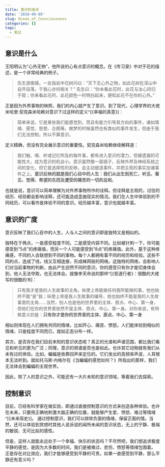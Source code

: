 ```yaml
---
title: 意识的海洋
date: '2018-09-09'
slug: Ocean_of_Consciousness
categories: []
tags: 
  - 笔记
---
```


## 意识是什么

王阳明认为“心外无物”，他所说的心有点意识的概念。在《传习录》中对于花的描述，是一个非常经典的例子。

>先生游南镇，一友指岩中花树问曰：“天下无心外之物，如此花树在深山中自开自落，于我心亦何相关？”
先生曰：“你未看此花时，此花与汝心同归于寂；你来看此花时，此花颜色一时明白起来，便知此花不在你的心外。”

正是因为外界事物的映照，我们的内心就产生了意识。到了现代，心理学界的大佬米哈里·契克森米哈赖对意识下过这样的定义^[《幸福的真意》]：

>简单来说，它是某些我们能感觉到，而且有能力引导其方向的事件，诸如情绪、感觉、思想、企图等。做梦的时候虽然也有类似的事件发生，但由于我们无法控制，所以不算意识。

定义精确，但没有完全展示意识的重要性。契克森米哈赖继续解释道：

>我们触、嗅、听或记忆所及的每件事，都有进入意识的潜力，但被遗漏的可能性大，成为意识的机会小。意识虽然像一面镜子，反映外界及神经系统之间的变化，但它是选择性的反映，会主动塑造事件，并把主观的事实加诸事件之上。**意识反映的就是我们心目中的人生：我们从出生到死亡，听见、看见、觉得、希望的东西及遭受的痛苦的一切的总和**。

也就是说，意识可以简单理解为对外界事物所作的诠释。但诠释是主观的，过往的经历、经验都会影响诠释，还可能造成歪曲现实的情况。我们在人生中体验到的不同经历，可以看作是体验不同的意识。经历越丰富，意识也就越丰富。

## 意识的广度

意识反映了我们心目中的人生，人与人之间的意识即是独特又是相似的。

独特在于两点，一是感受程度不同。二是感受内容不同。比如被针刺一下，你可能感受到“5点”的疼痛值，而另一个人可能感受到“8点”的疼痛值。此外，基于这种疼痛感，不同的人会联想到不同的事物。每个人都拥有着不同的经历和经验。这些不同的点，连成了线，线又互相连接，形成蛛网般的网络。这独特的网络，会影响人们对当前事物的判断，由此产生迥然不同的意识。你的感受只有你才能切身体会到，他人无法夺取，也无法体会。就像李天命说的那样^[《哲道行者》：很酷的大佬写的很酷的书]：

>只有我才是我的人生故事的主角。纵使上帝能做任何我所能做的事，他也始终不能“是”我；纵使上帝是我人生故事的编导，他也始终不能是我的人生故事里的主角......当然，别人也是他的世界里的主体、原点、中心、第一身，但他们在你的世界里依然不是主体、原点、中心、第一身。对你来说，有特殊意义的是：**只有你才是你的世界里的主体、原点、中心、第一身**

相似则体现在人们拥有共同的情绪，比如开心、痛苦、愤怒。人们能体验到相似的情绪，只是程度不同而已，就如正态分布一样。

其次，是否存在我们目前未知的意识状态呢？真正的光谱和声谱范围，都比我们看见和听见的更为广泛；同理，意识的频谱是否也是如此。也许其它动物就有我们从未有过的体验。比如，蝙蝠是依靠回声来定位的。它们发出的高频率声波，人耳根本无法听到。就如托马斯·内格尔在《当蝙蝠的感觉如何？》所指出的那样，我们无法体会到蝙蝠的主观世界。

因此，除了人的意识之外，可能还有一大片未知的意识领域，等着我们去探索。

## 控制意识

目前，已经有科学家在做实验，即通过直接控制意识的方式来创造各种体验。也许在未来，只要用正确地刺激大脑正确的位置，就能够产生爱、愤怒、难过等情绪^[《未来简史》]。
通过控制意识，我们可以排除负面的情绪，保留正面的情。当然，还可以体验到冥想时其他人说诉说的闻所未闻的意识状态，无上的宁静、极端的敏锐、无可比拟的感性。

但是，这样人就能永远处于一个幸福、快乐的状态吗？不尽然吧，我们想追求极度平静的感觉，是因为大多数的时间，我们是被难过、悲伤、愤怒等情绪包围着。
正是存在对比效应，我们才能够感受到平静的可贵。如果一直感受到平静，那么平静还有意义吗？
